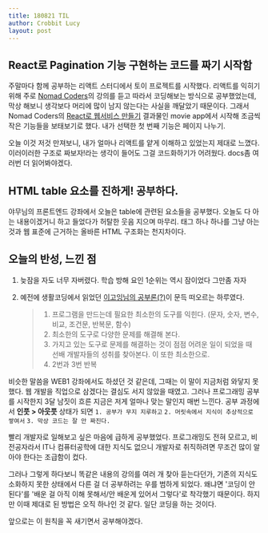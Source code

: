 ```yaml
---
title: 180821 TIL
author: Crobbit Lucy
layout: post
---
```


## React로 Pagination 기능 구현하는 코드를 짜기 시작함
주말마다 함께 공부하는 리액트 스터디에서 토이 프로젝트를 시작했다.
리액트를 익히기 위해 주로 [Nomad Coders](https://academy.nomadcoders.co/)의 강의를 듣고 따라서 코딩해보는 방식으로 공부했었는데, 막상 해보니 생각보다 머리에 많이 남지 않는다는 사실을 깨달았기 때문이다.
그래서 Nomad Coders의 [React로 웹서비스 만들기](https://academy.nomadcoders.co/courses/enrolled/216871) 결과물인 movie app에서 시작해 조금씩 작은 기능들을 보태보기로 했다. 내가 선택한 첫 번째 기능은 페이지 나누기.

오늘 이것 저것 만져보니, 내가 얼마나 리액트를 얕게 이해하고 있었는지 제대로 느꼈다.
이러이러한 구조로 짜보자!라는 생각이 들어도 그걸 코드화하기가 어려웠다.
docs좀 여러번 더 읽어봐야겠다. 

## HTML table 요소를 진하게! 공부하다.
야무님의 프론트엔드 강좌에서 오늘은 table에 관련된 요소들을 공부했다.
오늘도 다 아는 내용이겠거니 하고 들었다가 허탈한 웃음 지으며 마무리.
태그 하나 하나를 그냥 아는 것과 웹 표준에 근거하는 올바른 HTML 구조화는 천지차이다.

## 오늘의 반성, 느낀 점
1. 늦잠을 자도 너무 자버렸다. 학습 방해 요인 1순위는 역시 잠이었다 그만좀 자자
2. 예전에 생활코딩에서 읽었던 [이고잉님의 공부론(?)](https://www.facebook.com/permalink.php?story_fbid=870060699748698&id=218158748272233)이 문득 떠오르는 하루였다.

    >1. 프로그램을 만드는데 필요한 최소한의 도구를 익힌다. 
    >(문자, 숫자, 변수, 비교, 조건문, 반복문, 함수)
    >2. 최소한의 도구로 다양한 문제를 해결해 본다. 
    >3. 가지고 있는 도구로 문제를 해결하는 것이 점점 어려운 일이 되었을 때 선배 개발자들의 성취를 찾아본다. 이 또한 최소한으로. 
    >4. 2번과 3번 반복

비슷한 말씀을 WEB1 강좌에서도 하셨던 것 같은데, 그때는 이 말이 지금처럼 와닿지 못했다. 웹 개발을 직업으로 삼겠다는 결심도 서지 않았을 때였고. 
그러나 프로그래밍 공부를 시작한지 3달 남짓이 흐른 지금은 저게 얼마나 맞는 말인지 매번 느낀다.
공부 과정에서 **인풋 > 아웃풋** 상태가 되면 `1. 공부가 무지 지루하고` `2. 머릿속에서 지식이 추상적으로 쌓여서` `3. 막상 코드는 잘 안 짜진다.`

빨리 개발자로 일해보고 싶은 마음에 급하게 공부했었다. 프로그래밍도 전혀 모르고, 비전공자라서 IT나 컴퓨터공학에 대한 지식도 없으니 개발자로 취직하려면 무조건 많이 알아야 한다는 조급함이 컸다.

그러나 그렇게 하다보니 똑같은 내용의 강의를 여러 개 찾아 듣는다던가, 기존의 지식도 소화하지 못한 상태에서 다른 걸 더 공부하려는 우를 범하게 되었다.
왜냐면 '코딩이 안된다'를 '배운 걸 아직 이해 못해서/안 배운게 있어서 그렇다'로 착각했기 때문이다. 
하지만 이때 제대로 된 방법은 오직 하나인 것 같다. 일단 코딩을 하는 것이다.

앞으로는 이 원칙을 꼭 새기면서 공부해야겠다.
